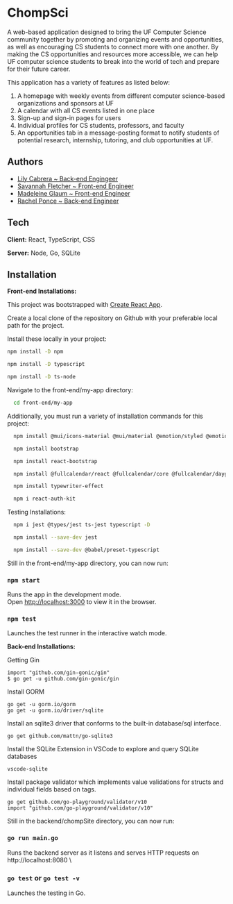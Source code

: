 
# ChompSci

A web-based application designed to bring the UF Computer Science community together by promoting and organizing events and opportunities, as well as encouraging CS students to connect more with one another. By making the CS opportunities and resources more accessible, we can help UF computer science students to break into the world of tech and prepare for their future career.

This application has a variety of features as listed below:

1. A homepage with weekly events from different computer science-based organizations and sponsors at UF
2. A calendar with all CS events listed in one place
3. Sign-up and sign-in pages for users
4. Individual profiles for CS students, professors, and faculty
5. An opportunities tab in a message-posting format to notify students of potential research, internship, tutoring, and club opportunities at UF.
## Authors

- [Lily Cabrera ~ Back-end Engingeer](https://github.com/lilyc1)
- [Savannah Fletcher ~ Front-end Engineer](https://github.com/savannahfletcher)
- [Madeleine Glaum ~ Front-end Engineer](https://github.com/mglaum)
- [Rachel Ponce ~ Back-end Engineer](https://github.com/rachelponce)


## Tech

**Client:** React, TypeScript, CSS

**Server:** Node, Go, SQLite


## Installation

**Front-end Installations:**

This project was bootstrapped with [Create React App](https://github.com/facebook/create-react-app).

Create a local clone of the repository on Github with your preferable local path for the project.

Install these locally in your project:
```bash
npm install -D npm
```
```bash
npm install -D typescript
```
```bash
npm install -D ts-node
```

Navigate to the front-end/my-app directory:
```bash
  cd front-end/my-app
```

Additionally, you must run a variety of installation commands for this project:
  
```bash
  npm install @mui/icons-material @mui/material @emotion/styled @emotion/react
```
```bash
  npm install bootstrap 
```
```bash
  npm install react-bootstrap
```
```bash
  npm install @fullcalendar/react @fullcalendar/core @fullcalendar/daygrid @fullcalendar/interaction @fullcalendar/timegrid
```
```bash
  npm install typewriter-effect
```
```bash
  npm i react-auth-kit
```

Testing Installations: 
```bash
  npm i jest @types/jest ts-jest typescript -D
```
```bash
  npm install --save-dev jest  
```
```bash
  npm install --save-dev @babel/preset-typescript
```

Still in the front-end/my-app directory, you can now run:

### `npm start`

Runs the app in the development mode.\
Open [http://localhost:3000](http://localhost:3000) to view it in the browser.

### `npm test`

Launches the test runner in the interactive watch mode.

**Back-end Installations:**

Getting Gin
```
import "github.com/gin-gonic/gin"
$ go get -u github.com/gin-gonic/gin
```
Install GORM
```
go get -u gorm.io/gorm
go get -u gorm.io/driver/sqlite
```

Install an sqlite3 driver that conforms to the built-in database/sql interface.
```
go get github.com/mattn/go-sqlite3
```

Install the SQLite Extension in VSCode to explore and query SQLite databases
```
vscode-sqlite
```
Install package validator which implements value validations for structs and individual fields based on tags.
```
go get github.com/go-playground/validator/v10
import "github.com/go-playground/validator/v10"
```

Still in the backend/chompSite directory, you can now run:

### `go run main.go`

Runs the backend server as it listens and serves HTTP requests on http://localhost:8080 \ 

### `go test` or `go test -v`

Launches the testing in Go.
